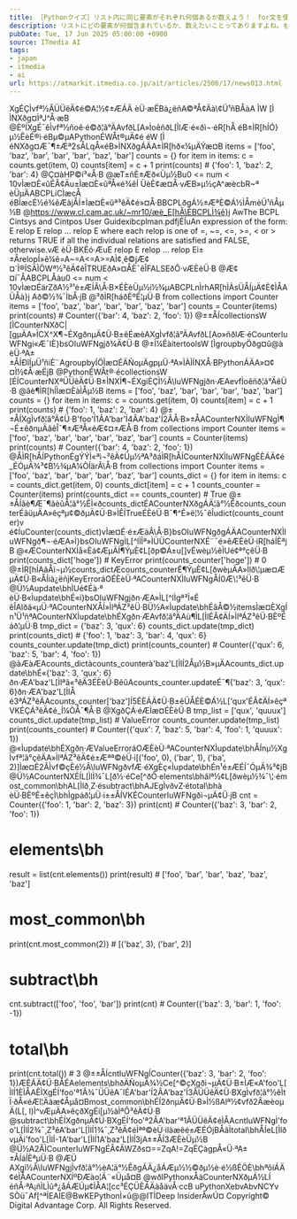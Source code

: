 ```yaml
---
title: ［Pythonクイズ］リスト内に同じ要素がそれぞれ何個あるか数えよう！　for文を使うのもいいけれど……
description: リストにどの要素が何個含まれているか、数えたいことってありますよね。もちろん、自分で書いても構いません。でも、あのモジュールのあのクラスを使うのがカンタンですよ。
pubDate: Tue, 17 Jun 2025 05:00:00 +0900
source: ITmedia AI
tags:
- japan
- itmedia
- ai
url: https://atmarkit.itmedia.co.jp/ait/articles/2506/17/news013.html
---
```


XgÉÇÌvfª½ÂÜÜêÄ¢é©A¦½¢±ÆÁÄ èÜ·æËBà¿ëñA©ªÅ¢Äà\¢Ü¹ñBÅàA ÌW [Ì ÌNXðg¤ÌªJ^Å·æB
@ÈºÍXgÉ¯êÌvfª½ñoê·é©ð¦ã°ÄAvfðL[A»ÌoêñðL[ÌlÆ·é«ðì¬·éR[hÅ éB±ÌR[hÍÓ}µ½ÊèÉ®ì·éBµ©µAPythonÉWÅt®µÄ¢é éW [Ì éNXðg¤Æ¯¶±Æª2sÅLqÅ«éB»ÌNXðgÁÄA±ÌR[hð«¼µÄÝæ¤B
items = ['foo', 'baz', 'bar', 'bar', 'bar', 'baz', 'bar']
counts = {}
for item in items:
c = counts.get(item, 0)
counts[item] = c + 1
print(counts) # {'foo': 1, 'baz': 2, 'bar': 4}
@Ç¤àHP©í³«Å·B
@æT±ñÈ±Æð«Üµ½Bu0 <= num < 10vÌæ¤È«ûÉÂ¢Äu±Ìæ¤È«ûªÅ«é¾êÍ ÜèÈ¢æ¤Å·vÆB»µ½çA^æècbR~ª èÜµÄABCPLiCÌæcÅ éBÌæcÉ½é¾êÆàjÅÍ±Ìæ¤È«ûª³êÄ¢é»¤Å·BBCPLðgÁ½±ÆªÈ©Á½ÌÅmèÜ¹ñÅµ½B
@https://www.cl.cam.ac.uk/~mr10/æè_E[hÂ\ÈBCPLÌ¾ê}j AwThe BCPL Cintsys and Cintpos User Guidexibcplman.pdfjÉÍuAn expression of the form: E relop E relop ... relop E where each relop is one of =, ~=, <=, >=, < or > returns TRUE if all the individual relations are satisfied and FALSE, otherwise.vÆ èÜ·BKÉó·ÆuE relop E relop ... relop Ei±±ÅrelopÍ»ê¼ê=A~=A<=A>=A<A>Ì¢¸ê©jÆ¢¤`Ì®ÍSÄÌÖWª½³êÄ¢êÎTRUEðA»¤ÅÈ¯êÎFALSEðÔ·vÆÈèÜ·B
@Æ¢¤í¯ÅABCPLÅàu0 <= num < 10vÌæ¤ÉärZðA½³¹é±ÆÍÂ\Å·B×ÉÈèÜµ½i½¾µABCPLnÌrhAR[hÌÀsÜÅÍµÄ¢È¢ÌÅA ÜÅà}j Að©½¾¯ÌbÅ·jB
@³ðÌR[háðÈºÉ¦µÜ·B
from collections import Counter
items = ['foo', 'baz', 'bar', 'bar', 'bar', 'baz', 'bar']
counts = Counter(items)
print(counts) # Counter({'bar': 4, 'baz': 2, 'foo': 1})
@±±ÅÍcollectionsW [ÌCounterNXðC|[gµÄA»ÌCX^X¶¬ÉXgðnµÄ¢Ü·B±êÉæèAXgÌvfð¦ã°ÄAvfðL[Ao»ñðlÆ·éCounterIuWFNgi«Æ¯lÈ}bsOIuWFNgjð¾Ä¢Ü·B
@±Ì¼ÉàitertoolsW [ÌgroupbyÖðg¤û@à èÜ·ªA±±ÅÍÐîÍµÜ¹ñiÈ¨AgroupbyÍÖÌæ¤ÉÄÑoµÄgpµÜ·ªA»ÌÀÌÍNXÅ·BPythonÁÄA»¤¢¤Ì½¢Å·æËjB
@PythonÉWÅt®·écollectionsW [ÉÍCounterNXªÜÜêÄ¢Ü·B±ÌNXÌ¶¬ÉXgiÈÇÌ½Â\IuWFNgjðn·ÆAevfÌoêñð¦ã°ÄêÜ·B
@âè¶ÌR[hÍÌæ¤ÈàÌÅµ½B
items = ['foo', 'baz', 'bar', 'bar', 'bar', 'baz', 'bar']
counts = {}
for item in items:
c = counts.get(item, 0)
counts[item] = c + 1
print(counts) # {'foo': 1, 'baz': 2, 'bar': 4}
@±±ÅÍXgÌvfð¦ã°Ä¢Ü·B'foo'Í1ÂA'bar'Í4ÂA'baz'Í2ÂÅ·B»±ÅACounterNXÌIuWFNgÌ¶¬É±êðnµÄâêÎ¯¶±ÆªÅ«éÆ¢¤±ÆÅ·B
from collections import Counter
items = ['foo', 'baz', 'bar', 'bar', 'bar', 'baz', 'bar']
counts = Counter(items)
print(counts) # Counter({'bar': 4, 'baz': 2, 'foo': 1})
@ÅÌR[hÅÍPythonÉgÝÝÌ«ªì¬³êÄ¢Üµ½ªA³ðáÌR[hÅÍCounterNXÌIuWFNgÉÈÁÄ¢é_ÉÓµÄ¾³¢B½¾µA¼ÒÍärÂ\Å·B
from collections import Counter
items = ['foo', 'baz', 'bar', 'bar', 'bar', 'baz', 'bar']
counts_dict = {}
for item in items:
c = counts_dict.get(item, 0)
counts_dict[item] = c + 1
counts_counter = Counter(items)
print(counts_dict == counts_counter) # True
@±±ÅÍâè¶Æ¯¶âèûÅ¦ã°½ÊÌ«ðcounts_dictÉACounterNXðgÁÄ¦ã°½Êðcounts_counterÉãüµÄA»êçªµ¢©ðµÄ¢Ü·B»ÌÊÍTrueÉÈèÜ·B¯¶^É»ë¦½¯êÎudict(counts_counter)v é¢ÍuCounter(counts_dict)vÌæ¤É·é±ÆàÂ\Å·B}bsOIuWFNgðgÁÄACounterNXÌIuWFNgð¶¬·éÆA»Ì}bsOIuWFNgÌL[^lÌÎª»ÌÜÜCounterNXÉ¨¯é»êÆÈèÜ·iR[háÍÈªjB
@«ÆCounterNXÌå«Èá¢ÆµÄÍ¶ÝµÈ¢L[ðp©Á±u[]vÉwèµ½êÌUé¢ª°çêÜ·B
print(counts_dict['hoge']) # KeyError
print(counts_counter['hoge']) # 0
@±ÌR[hÍAãÅì¬µ½counts_dictÆcounts_counterÉ¶ÝµÈ¢L[ðwèµÄA»Ìlð\¦µæ¤ÆµÄ¢Ü·B«ÅÍià¿ëñjKeyErroráOÉÈèÜ·ªACounterNXÌIuWFNgÅÍ0Æ\¦³êÜ·B
@Ü½Aupdate\bhÌUé¢Éà·ª èÜ·B«Ìupdate\bhÉ«i}bsOIuWFNgjðn·ÆA»ÌL[^lÌgª³Ì«É êÎAlðã«µÜ·ªACounterNXÅÍ»ÌlªÁZ³êÜ·BÜ½A«Ìupdate\bhÉãÅ©½itemsÌæ¤ÈXgÍn¹Ü¹ñªACounterNXÌupdate\bhÉXgðn·ÆAvfð¦ã°ÄAù¶ÌL[ÌlÉÂ¢ÄÍ»ÌlªÁZ³êÜ·BÈºÉáð¦µÜ·B
tmp_dict = {'baz': 3, 'qux': 6}
counts_dict.update(tmp_dict)
print(counts_dict) # {'foo': 1, 'baz': 3, 'bar': 4, 'qux': 6}
counts_counter.update(tmp_dict)
print(counts_counter) # Counter({'qux': 6, 'baz': 5, 'bar': 4, 'foo': 1})
@àÆàÆAcounts_dictàcounts_counterà'baz'L[ÌlÍ2Åµ½B»µÄAcounts_dict.update\bhÉ«{'baz': 3, 'qux': 6}ðn·ÆA'baz'L[Ìlªã«³êÄ3ÉÈèÜ·BêûAcounts_counter.updateÉ¯¶{'baz': 3, 'qux': 6}ðn·ÆA'baz'L[ÌlÅ é3ªÁZ³êÄAcounts_counter['baz']Í5ÉÈÁÄ¢Ü·B±êÜÅÉÈ©Á½L['qux'ÉÂ¢ÄÍ»êçªVKÉÇÁ³êÄ¢é_Í¼ÒÅ¯¶Å·B
@XgðÇÁ·éÆÌæ¤ÉÈèÜ·B
tmp_list = ['qux', 'quuux']
counts_dict.update(tmp_list) # ValueError
counts_counter.update(tmp_list)
print(counts_counter) # Counter({'qux': 7, 'baz': 5, 'bar': 4, 'foo': 1, 'quuux': 1})
@«Ìupdate\bhÉXgðn·ÆValueErroráOÆÈèÜ·ªACounterNXÌupdate\bhÅÍnµ½XgÌvfª¦ã°çêÄA»ÌlªÁZ³êÄ¢é±Æªª©èÜ·i[('foo', 0), ('bar', 1), ('ba', 2)]Ìæ¤È2ÂÌvf©çÈé½Â\IuWFNgðvfÆ·éXgÈç«Ìupdate\bhÉn¹é±ÆÉÍ¯ÓµÄ¾³¢jB
@Ü½ACounterNXÉÍL[ÌlÌ¾¯L[ð½·éCe[^ðÔ·elements\bhâlª½¢L[ðwèµ½¾¯\¦·émost_common\bhAL[Ìlð¸Z·ésubtract\bhAJEgÌvðvZ·étotal\bhà èÜ·BÈºÉ±êçÌ\bhÌgpáð¦µÜ·i±±ÅÍVKÉCounterIuWFNgðì¬µÄ¢Ü·jB
cnt = Counter({'foo': 1, 'bar': 2, 'baz': 3})
print(cnt) # Counter({'baz': 3, 'bar': 2, 'foo': 1})
# elements\bh
result = list(cnt.elements())
print(result) # ['foo', 'bar', 'bar', 'baz', 'baz', 'baz']
# most_common\bh
print(cnt.most_common(2)) # [('baz', 3), ('bar', 2)]
# subtract\bh
cnt.subtract(['foo', 'foo', 'bar'])
print(cnt) # Counter({'baz': 3, 'bar': 1, 'foo': -1})
# total\bh
print(cnt.total()) # 3
@±±ÅÍcntIuWFNgÍCounter({'baz': 3, 'bar': 2, 'foo': 1})ÆÈÁÄ¢Ü·BÅÉAelements\bhðÄÑoµÄ¾½Ce[^©çXgðì¬µÄ¢Ü·B±ÌÆ«A'foo'L[ÌlÍ1ÈÌÅAÊÌXgÉÍ'foo'ª1Â¾¯ÜÜêA¯lÉA'bar'Í2ÂA'baz'Í3ÂÜÜêÄ¢Ü·BXgÌvfð¦ã°½êÌtÏ·ðÅ«éÆl¦Äàæ¢Åµå¤Bmost_common\bhÉÍ2ðnµÄ¢Ü·B»Ì½ßAlª½¢vfð2ÂæèoµÄ(L[, l)Ì^vÆµÄA»êçðXgÉi[µ½àÌªÔ³êÄ¢Ü·B
@subtract\bhÉÍXgðnµÄ¢Ü·BXgÉÍ'foo'ª2ÂA'bar'ª1ÂÜÜêÄ¢éÌÅAcntIuWFNgÌ'foo'L[ÌlÍ2¾¯¸Z³êA'bar'L[ÌlÍ1¾¯¸Z³êÄ¢éÌªª©èÜ·ilàæêé±ÆÉÓjBÅãÌtotal\bhÅÍeL[ÌlðvµÄi'foo'L[ÌlÍ-1A'bar'L[ÌlÍ1A'baz'L[ÌlÍ3jA±±ÅÍ3ÆÈèÜµ½B
@Ü½A2ÂÌCounterIuWFNgÉÂ¢ÄWZðs¤==ZqA!=ZqÈÇàgpÅ«Ü·ªA±±ÅÍáÍÈªµÜ·B
@ÆÜ AXgi½Â\IuWFNgjÌvfð¦ã°½èA¦ã°½ÊðgÁÄ¿åÁÆµ½½©ðµ½è·é½ßÉÖÈ\bhªõíÁÄ¢éÌÅACounterNXÍºÐÆào¦Ä¨«Üµå¤B
@wðIPythonxÅàCounterNXðµÁ½LÍ éñÅ·ªA¡ñÌLÌûª¿åÁÆÚµ¢ÌÅA¦[cc³ÉÇÜÈÁÄàåävÅ·ccB
uPythonXebvAbvNCYv
SÒü¯Af[^ªÍEAIE@BwKEPythonÌ×û@@ITÌDeep InsiderÅwÚ¤
Copyright© Digital Advantage Corp. All Rights Reserved.